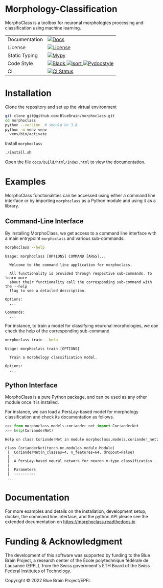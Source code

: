# Morphology-Classification
MorphoClass is a toolbox for neuronal morphologies processing and
classification using machine learning.

<table>
    <tr>
        <td>Documentation</td>
        <td>
            <a href="https://morphoclass.readthedocs.io/en/latest/">
                <img src="https://readthedocs.org/projects/morphoclass/badge/?version=latest" alt="Docs">
            </a>
        </td>
    </tr>
    <tr>
        <td>License</td>
        <td>
            <a href="https://github.com/BlueBrain/morphoclass/blob/master/LICENSE.txt">
                <img src="https://img.shields.io/github/license/BlueBrain/morphoclass" alt="License" />
            </a>
        </td>
    </tr>
    <tr>
        <td>Static Typing</td>
        <td>
            <a href="http://mypy-lang.org/">
                <img src="http://www.mypy-lang.org/static/mypy_badge.svg" alt="Mypy">
            </a>
        </td>
    </tr>
    <tr>
        <td>Code Style</td>
        <td>
            <a href="https://github.com/psf/black">
                <img src="https://img.shields.io/badge/code%20style-black-000000.svg" alt="Black">
            </a>
            <a href="https://pycqa.github.io/isort/">
                <img src="https://img.shields.io/badge/%20imports-isort-%231674b1?style=flat&labelColor=ef8336" alt="Isort">
            </a>
            <a href="https://flake8.pycqa.org/">
                <img src="https://img.shields.io/badge/PEP8-flake8-informational" alt="Pydocstyle">
            </a>
        </td>
    </tr>
    <tr>
        <td>CI</td>
        <td>
            <a href="https://github.com/BlueBrain/morphoclass/actions/workflows/ci.yaml?query=branch:main">
                <img src="https://img.shields.io/github/workflow/status/BlueBrain/morphoclass/CI/main" alt="CI Status">
            </a>
        </td>
    </tr>
</table>


# Installation
Clone the repository and set up the virtual environment
```sh
git clone git@github.com:BlueBrain/morphoclass.git
cd morphoclass
python --version  # should be 3.8
python -m venv venv
. venv/bin/activate
```

Install `morphoclass`
```sh
./install.sh
```

Open the file `docs/build/html/index.html` to view the documentation.

# Examples
MorphoClass functionalities can be accessed using either a command line
interface or by importing `morphoclass` as a Python module and using it as a
library.

## Command-Line Interface
By installing MorphoClass, we get access to a command line interface with a
main entrypoint `morphoclass` and various sub-commands.
```sh
morphoclass --help
```
```
Usage: morphoclass [OPTIONS] COMMAND [ARGS]...

  Welcome to the command line application for morphoclass.

  All functionality is provided through respective sub-commands. To learn more
  about their functionality call the corresponding sub-command with the --help
  flag to see a detailed description.

Options:
  ...

Commands:
  ...
```

For instance, to train a model for classifying neuronal morphologies, we can
check the help of the corresponding sub-command.
```sh
morphoclass train --help
```
```
Usage: morphoclass train [OPTIONS]

  Train a morphology classification model.

Options:
  ...
```

## Python Interface
MorphoClass is a pure Python package, and can be used as any other module once
it is installed.

For instance, we can load a PersLay-based model for morphology classification
and check its documentation as follows.
```py
>>> from morphoclass.models.coriander_net import CorianderNet
>>> help(CorianderNet)
```
```
Help on class CorianderNet in module morphoclass.models.coriander_net:

class CorianderNet(torch.nn.modules.module.Module)
 |  CorianderNet(n_classes=4, n_features=64, dropout=False)
 |
 |  A PersLay-based neural network for neuron m-type classification.
 |
 |  Parameters
 |  ----------
 ...
```

# Documentation
For more examples and details on the installation, development setup, docker,
the command line interface, and the python API please see the extended
documentation on https://morphoclass.readthedocs.io

# Funding & Acknowledgment
The development of this software was supported by funding to the Blue Brain
Project, a research center of the École polytechnique fédérale de Lausanne
(EPFL), from the Swiss government's ETH Board of the Swiss Federal Institutes
of Technology.

Copyright © 2022 Blue Brain Project/EPFL
